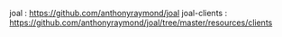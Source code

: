 joal : https://github.com/anthonyraymond/joal
joal-clients : https://github.com/anthonyraymond/joal/tree/master/resources/clients
